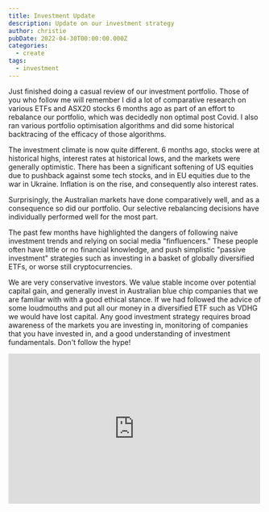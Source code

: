 ```yaml
---
title: Investment Update
description: Update on our investment strategy
author: christie
pubDate: 2022-04-30T00:00:00.000Z
categories:
  - create
tags:
  - investment
---
```


Just finished doing a casual review of our investment portfolio.
Those of you who follow me will remember I did a lot of comparative research on various ETFs and ASX20 stocks 6 months ago as part of an effort to rebalance our portfolio, which was decidedly non optimal post Covid. I also ran various portfolio optimisation algorithms and did some historical backtracing of the efficacy of those algorithms.

The investment climate is now quite different. 6 months ago, stocks were at historical highs, interest rates at historical lows, and the markets were generally optimistic. There has been a significant softening of US equities due to pushback against some tech stocks, and in EU equities due to the war in Ukraine. Inflation is on the rise, and consequently also interest rates.

Surprisingly, the Australian markets have done comparatively well, and as a consequence so did our portfolio. Our selective rebalancing decisions have individually performed well for the most part.

The past few months have highlighted the dangers of following naive investment trends and relying on social media "finfluencers." These people often have little or no financial knowledge, and push simplistic "passive investment" strategies such as investing in a basket of globally diversified ETFs, or worse still cryptocurrencies.

We are very conservative investors. We value stable income over potential capital gain, and generally invest in Australian blue chip companies that we are familiar with with a good ethical stance. If we had followed the advice of some loudmouths and put all our money in a diversified ETF such as VDHG we would have lost capital. Any good investment strategy requires broad awareness of the markets you are investing in, monitoring of companies that you have invested in, and a good understanding of investment fundamentals. Don't follow the hype!

<iframe src="https://www.facebook.com/plugins/post.php?href=https%3A%2F%2Fwww.facebook.com%2Fchris1.tham%2Fposts%2Fpfbid0MBrDa5cth9WyYzYvJ36MpTaernKgqC9CYt8Ws6uaLqHPRN4EAEPuioyTneqBs4dBl&show_text=true&width=500" width="500" height="298" style="border:none;overflow:hidden" scrolling="no" frameborder="0" allowfullscreen="true" allow="autoplay; clipboard-write; encrypted-media; picture-in-picture; web-share"></iframe>
